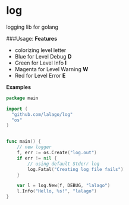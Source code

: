 # log
logging lib for golang

###Usage:
**Features**
- colorizing level letter
 - Blue for Level Debug **D**
 - Green for Level Info **I**
 - Magenta for Level Warning **W**
 - Red for Level Error **E**
 

**Examples**
```go
package main

import (
  "github.com/lalago/log"
  "os"
)


func main() {
	// new logger
	f, err := os.Create("log.out")
	if err != nil {
		// using default Stderr log
		log.Fatal("Creating log file fails")
	}

	var l = log.New(f, DEBUG, "lalago")
	l.Info("Hello, %s!", "lalago")
}


```
